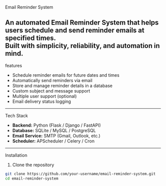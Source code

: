  Email Reminder System

An automated **Email Reminder System** that helps users schedule and send reminder emails at specified times.  
Built with simplicity, reliability, and automation in mind.
---
features
- Schedule reminder emails for future dates and times  
- Automatically send reminders via email  
- Store and manage reminder details in a database  
- Custom subject and message support  
- Multiple user support (optional)  
- Email delivery status logging
----
  Tech Stack
- **Backend:** Python (Flask / Django / FastAPI)  
- **Database:** SQLite / MySQL / PostgreSQL  
- **Email Service:** SMTP (Gmail, Outlook, etc.)  
- **Scheduler:** APScheduler / Celery / Cron  
---
Installation
1. Clone the repository
```bash
git clone https://github.com/your-username/email-reminder-system.git
cd email-reminder-system

